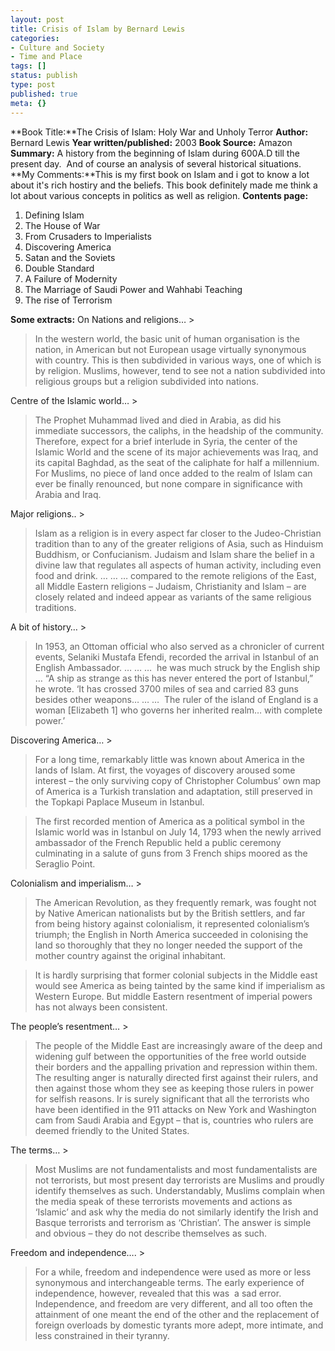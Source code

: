```yaml
---
layout: post
title: Crisis of Islam by Bernard Lewis
categories:
- Culture and Society
- Time and Place
tags: []
status: publish
type: post
published: true
meta: {}
---
```

**Book Title:**The Crisis of Islam: Holy War and Unholy Terror **Author:** Bernard Lewis **Year written/published:** 2003 **Book Source:** Amazon **Summary:** A history from the beginning of Islam during 600A.D till the present day.  And of course an analysis of several historical situations. **My Comments:**This is my first book on Islam and i got to know a lot about it's rich hostiry and the beliefs. This book definitely made me think a lot about various concepts in politics as well as religion. **Contents page:**
1. Defining Islam
2. The House of War
3. From Crusaders to Imperialists
4. Discovering America
5. Satan and the Soviets
6. Double Standard
7. A Failure of Modernity
8. The Marriage of Saudi Power and Wahhabi Teaching
9. The rise of Terrorism

**Some extracts:** On Nations and religions… >  

> In the western world, the basic unit of human organisation is the nation, in American but not European usage virtually synonymous with country. This is then subdivided in various ways, one of which is by religion. Muslims, however, tend to see not a nation subdivided into religious groups but a religion subdivided into nations.

Centre of the Islamic world… >  

> The Prophet Muhammad lived and died in Arabia, as did his immediate successors, the caliphs, in the headship of the community. Therefore, expect for a brief interlude in Syria, the center of the Islamic World and the scene of its major achievements was Iraq, and its capital Baghdad, as the seat of the caliphate for half a millennium. For Muslims, no piece of land once added to the realm of Islam can ever be finally renounced, but none compare in significance with Arabia and Iraq.

Major religions.. >  

> Islam as a religion is in every aspect far closer to the Judeo-Christian tradition than to any of the greater religions of Asia, such as Hinduism Buddhism, or Confucianism. Judaism and Islam share the belief in a divine law that regulates all aspects of human activity, including even food and drink. … … … compared to the remote religions of the East, all Middle Eastern religions – Judaism, Christianity and Islam – are closely related and indeed appear as variants of the same religious traditions.

A bit of history… >  

> In 1953, an Ottoman official who also served as a chronicler of current events, Selaniki Mustafa Efendi, recorded the arrival in Istanbul of an English Ambassador. … … …  he was much struck by the English ship … “A ship as strange as this has never entered the port of Istanbul,” he wrote. ‘It has crossed 3700 miles of sea and carried 83 guns besides other weapons… … …  The ruler of the island of England is a woman [Elizabeth 1] who governs her inherited realm… with complete power.’

Discovering America… >  

> For a long time, remarkably little was known about America in the lands of Islam. At first, the voyages of discovery aroused some interest – the only surviving copy of Christopher Columbus’ own map of America is a Turkish translation and adaptation, still preserved in the Topkapi Paplace Museum in Istanbul.

>  

> The first recorded mention of America as a political symbol in the Islamic world was in Istanbul on July 14, 1793 when the newly arrived ambassador of the French Republic held a public ceremony culminating in a salute of guns from 3 French ships moored as the Seraglio Point.

Colonialism and imperialism… >  

> The American Revolution, as they frequently remark, was fought not by Native American nationalists but by the British settlers, and far from being history against colonialism, it represented colonialism’s triumph; the English in North America succeeded in colonising the land so thoroughly that they no longer needed the support of the mother country against the original inhabitant.

>  

> It is hardly surprising that former colonial subjects in the Middle east would see America as being tainted by the same kind if imperialism as Western Europe. But middle Eastern resentment of imperial powers has not always been consistent.

The people’s resentment… >  

> The people of the Middle East are increasingly aware of the deep and widening gulf between the opportunities of the free world outside their borders and the appalling privation and repression within them. The resulting anger is naturally directed first against their rulers, and then against those whom they see as keeping those rulers in power for selfish reasons. Ir is surely significant that all the terrorists who have been identified in the 911 attacks on New York and Washington cam from Saudi Arabia and Egypt – that is, countries who rulers are deemed friendly to the United States.

The terms… >  

> Most Muslims are not fundamentalists and most fundamentalists are not terrorists, but most present day terrorists are Muslims and proudly identify themselves as such. Understandably, Muslims complain when the media speak of these terrorists movements and actions as ‘Islamic’ and ask why the media do not similarly identify the Irish and Basque terrorists and terrorism as ‘Christian’. The answer is simple and obvious – they do not describe themselves as such.

Freedom and independence…. >  

> For a while, freedom and independence were used as more or less synonymous and interchangeable terms. The early experience of independence, however, revealed that this was  a sad error. Independence, and freedom are very different, and all too often the attainment of one meant the end of the other and the replacement of foreign overloads by domestic tyrants more adept, more intimate, and less constrained in their tyranny.

